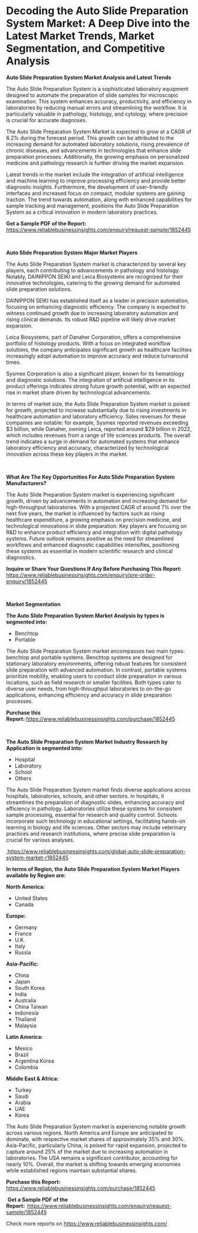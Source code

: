 <p><h1>Decoding the Auto Slide Preparation System Market: A Deep Dive into the Latest Market Trends, Market Segmentation, and Competitive Analysis</h1></p><p><strong>Auto Slide Preparation System Market Analysis and Latest Trends</strong></p>
<p><p>The Auto Slide Preparation System is a sophisticated laboratory equipment designed to automate the preparation of slide samples for microscopic examination. This system enhances accuracy, productivity, and efficiency in laboratories by reducing manual errors and streamlining the workflow. It is particularly valuable in pathology, histology, and cytology, where precision is crucial for accurate diagnoses.</p><p>The Auto Slide Preparation System Market is expected to grow at a CAGR of 6.2% during the forecast period. This growth can be attributed to the increasing demand for automated laboratory solutions, rising prevalence of chronic diseases, and advancements in technologies that enhance slide preparation processes. Additionally, the growing emphasis on personalized medicine and pathology research is further driving the market expansion.</p><p>Latest trends in the market include the integration of artificial intelligence and machine learning to improve processing efficiency and provide better diagnostic insights. Furthermore, the development of user-friendly interfaces and increased focus on compact, modular systems are gaining traction. The trend towards automation, along with enhanced capabilities for sample tracking and management, positions the Auto Slide Preparation System as a critical innovation in modern laboratory practices.</p></p>
<p><strong>Get a Sample PDF of the Report:&nbsp;</strong> <a href="https://www.reliablebusinessinsights.com/enquiry/request-sample/1852445?utm_campaign=2219&utm_medium=2&utm_source=Github&utm_content=ia&utm_term=28022025&utm_id=auto-slide-preparation-system">https://www.reliablebusinessinsights.com/enquiry/request-sample/1852445</a></p>
<p>&nbsp;</p>
<p><strong>Auto Slide Preparation System Major Market Players</strong></p>
<p><p>The Auto Slide Preparation System market is characterized by several key players, each contributing to advancements in pathology and histology. Notably, DAINIPPON SEIKI and Leica Biosystems are recognized for their innovative technologies, catering to the growing demand for automated slide preparation solutions. </p><p>DAINIPPON SEIKI has established itself as a leader in precision automation, focusing on enhancing diagnostic efficiency. The company is expected to witness continued growth due to increasing laboratory automation and rising clinical demands. Its robust R&D pipeline will likely drive market expansion.</p><p>Leica Biosystems, part of Danaher Corporation, offers a comprehensive portfolio of histology products. With a focus on integrated workflow solutions, the company anticipates significant growth as healthcare facilities increasingly adopt automation to improve accuracy and reduce turnaround times. </p><p>Sysmex Corporation is also a significant player, known for its hematology and diagnostic solutions. The integration of artificial intelligence in its product offerings indicates strong future growth potential, with an expected rise in market share driven by technological advancements.</p><p>In terms of market size, the Auto Slide Preparation System market is poised for growth, projected to increase substantially due to rising investments in healthcare automation and laboratory efficiency. Sales revenues for these companies are notable: for example, Sysmex reported revenues exceeding $3 billion, while Danaher, owning Leica, reported around $29 billion in 2022, which includes revenues from a range of life sciences products. The overall trend indicates a surge in demand for automated systems that enhance laboratory efficiency and accuracy, characterized by technological innovation across these key players in the market.</p></p>
<p>&nbsp;</p>
<p><strong>What Are The Key Opportunities For Auto Slide Preparation System Manufacturers?</strong></p>
<p><p>The Auto Slide Preparation System market is experiencing significant growth, driven by advancements in automation and increasing demand for high-throughput laboratories. With a projected CAGR of around 7% over the next five years, the market is influenced by factors such as rising healthcare expenditure, a growing emphasis on precision medicine, and technological innovations in slide preparation. Key players are focusing on R&D to enhance product efficiency and integration with digital pathology systems. Future outlook remains positive as the need for streamlined workflows and enhanced diagnostic capabilities intensifies, positioning these systems as essential in modern scientific research and clinical diagnostics.</p></p>
<p><strong>Inquire or Share Your Questions If Any Before Purchasing This Report:</strong> <a href="https://www.reliablebusinessinsights.com/enquiry/pre-order-enquiry/1852445?utm_campaign=2219&utm_medium=2&utm_source=Github&utm_content=ia&utm_term=28022025&utm_id=auto-slide-preparation-system">https://www.reliablebusinessinsights.com/enquiry/pre-order-enquiry/1852445</a></p>
<p>&nbsp;</p>
<p><strong>Market Segmentation</strong></p>
<p><strong>The Auto Slide Preparation System Market Analysis by types is segmented into:</strong></p>
<p><ul><li>Benchtop</li><li>Portable</li></ul></p>
<p><p>The Auto Slide Preparation System market encompasses two main types: benchtop and portable systems. Benchtop systems are designed for stationary laboratory environments, offering robust features for consistent slide preparation with advanced automation. In contrast, portable systems prioritize mobility, enabling users to conduct slide preparation in various locations, such as field research or smaller facilities. Both types cater to diverse user needs, from high-throughput laboratories to on-the-go applications, enhancing efficiency and accuracy in slide preparation processes.</p></p>
<p><strong>Purchase this Report:&nbsp;</strong><a href="https://www.reliablebusinessinsights.com/purchase/1852445?utm_campaign=2219&utm_medium=2&utm_source=Github&utm_content=ia&utm_term=28022025&utm_id=auto-slide-preparation-system">https://www.reliablebusinessinsights.com/purchase/1852445</a></p>
<p>&nbsp;</p>
<p><strong>The Auto Slide Preparation System Market Industry Research by Application is segmented into:</strong></p>
<p><ul><li>Hospital</li><li>Laboratory</li><li>School</li><li>Others</li></ul></p>
<p><p>The Auto Slide Preparation System market finds diverse applications across hospitals, laboratories, schools, and other sectors. In hospitals, it streamlines the preparation of diagnostic slides, enhancing accuracy and efficiency in pathology. Laboratories utilize these systems for consistent sample processing, essential for research and quality control. Schools incorporate such technology in educational settings, facilitating hands-on learning in biology and life sciences. Other sectors may include veterinary practices and research institutions, where precise slide preparation is crucial for various analyses.</p></p>
<p><a href="https://www.reliablebusinessinsights.com/global-auto-slide-preparation-system-market-r1852445?utm_campaign=2219&utm_medium=2&utm_source=Github&utm_content=ia&utm_term=28022025&utm_id=auto-slide-preparation-system">&nbsp;https://www.reliablebusinessinsights.com/global-auto-slide-preparation-system-market-r1852445</a></p>
<p><strong>In terms of Region, the Auto Slide Preparation System Market Players available by Region are:</strong></p>
<p>
    <p> <strong> North America: </strong>
        <ul>
            <li>United States</li>
            <li>Canada</li>
        </ul>
        </p> 
    <p> <strong> Europe: </strong>
        <ul>
            <li>Germany</li>
            <li>France</li>
            <li>U.K.</li>
            <li>Italy</li>
            <li>Russia</li>
        </ul>
        </p> 
    <p> <strong> Asia-Pacific: </strong>
        <ul>
            <li>China</li>
            <li>Japan</li>
            <li>South Korea</li>
            <li>India</li>
            <li>Australia</li>
            <li>China Taiwan</li>
            <li>Indonesia</li>
            <li>Thailand</li>
            <li>Malaysia</li>
        </ul>
        </p> 
    <p> <strong> Latin America: </strong>
        <ul>
            <li>Mexico</li>
            <li>Brazil</li>
            <li>Argentina Korea</li>
            <li>Colombia</li>
        </ul>
        </p> 
    <p> <strong> Middle East & Africa: </strong>
        <ul>
            <li>Turkey</li>
            <li>Saudi</li>
            <li>Arabia</li>
            <li>UAE</li>
            <li>Korea</li>
        </ul>
    </p>
    </p>
<p><p>The Auto Slide Preparation System market is experiencing notable growth across various regions. North America and Europe are anticipated to dominate, with respective market shares of approximately 35% and 30%. Asia-Pacific, particularly China, is poised for rapid expansion, projected to capture around 25% of the market due to increasing automation in laboratories. The USA remains a significant contributor, accounting for nearly 10%. Overall, the market is shifting towards emerging economies while established regions maintain substantial shares.</p></p>
<p><strong>Purchase this Report: </strong><a href="https://www.reliablebusinessinsights.com/purchase/1852445?utm_campaign=2219&utm_medium=2&utm_source=Github&utm_content=ia&utm_term=28022025&utm_id=auto-slide-preparation-system">https://www.reliablebusinessinsights.com/purchase/1852445</a></p>
<p>&nbsp;<strong>Get a Sample PDF of the Report:&nbsp;&nbsp;</strong><a href="https://www.reliablebusinessinsights.com/enquiry/request-sample/1852445?utm_campaign=2219&utm_medium=2&utm_source=Github&utm_content=ia&utm_term=28022025&utm_id=auto-slide-preparation-system">https://www.reliablebusinessinsights.com/enquiry/request-sample/1852445</a></p>
<p><strong></strong></p>
<p>Check more reports on <a href="https://www.reliablebusinessinsights.com/?utm_campaign=2219&utm_medium=2&utm_source=Github&utm_content=ia&utm_term=28022025&utm_id=auto-slide-preparation-system">https://www.reliablebusinessinsights.com/</a></p>